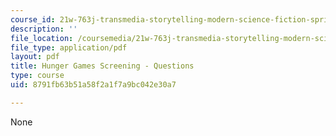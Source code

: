 ```yaml
---
course_id: 21w-763j-transmedia-storytelling-modern-science-fiction-spring-2014
description: ''
file_location: /coursemedia/21w-763j-transmedia-storytelling-modern-science-fiction-spring-2014/8791fb63b51a58f2a1f7a9bc042e30a7_MIT21W_763JS14_Hnger_Gams.pdf
file_type: application/pdf
layout: pdf
title: Hunger Games Screening - Questions
type: course
uid: 8791fb63b51a58f2a1f7a9bc042e30a7

---
```

None